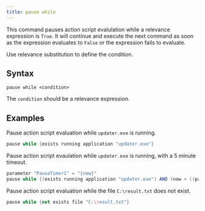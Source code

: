 ```yaml
---
title: pause while
---
```


This command pauses action script evalulation while a relevance expression is
`True`. It will continue and execute the next command as soon as the expression
evaluates to `False` or the expression fails to evaluate.

Use relevance substitution to define the condition.

## Syntax

    pause while <condition>

The `condition` should be a relevance expression.

## Examples

Pause action script evaluation while `updater.exe` is running.

```actionscript
pause while {exists running application "updater.exe"}
```

Pause action script evaulation while `updater.exe` is running, with a 5 minute timeout.

```actionscript
parameter "PauseTimer1" = "{now}"
pause while {(exists running application "updater.exe") AND (now < ((parameter "PauseTimer1" of action as time) + (5 * minute)))}
```

Pause action script evaluation while the file `C:\result.txt` does not exist.

```actionscript
pause while {not exists file "C:\result.txt"}
```

